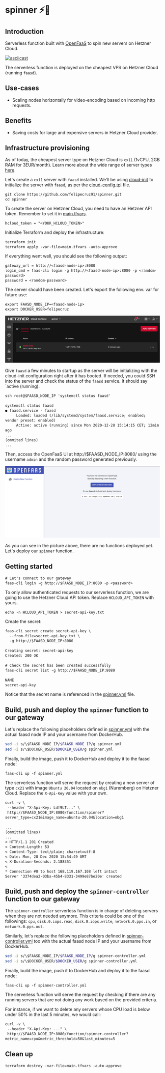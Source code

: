 # spinner ⚡🔄

## Introduction

Serverless function built with [OpenFaaS](https://www.openfaas.com/) to spin new servers on Hetzner Cloud.

[![asciicast](https://asciinema.org/a/381485.svg)](https://asciinema.org/a/381485)

The serverless function is deployed on the cheapest VPS on Hetzner Cloud (running `faasd`).

## Use-cases

- Scaling nodes horizontally for video-encoding based on incoming http requests.

## Benefits

- Saving costs for large and expensive servers in Hetzner Cloud provider.

## Infrastructure provisioning

As of today, the cheapest server type on Hetzner Cloud is `cx11` (1vCPU, 2GB RAM for 3EUR/month). Learn more about the wide range of server types [here](https://www.hetzner.com/cloud).

Let's create a `cx11` server with `faasd` installed. We'll be using [cloud-init](https://cloudinit.readthedocs.io/en/latest/) to initialize the server with `faasd`, as per the [cloud-config.tpl](cloud-config.tpl) file.

```cli
git clone https://github.com/felipecruz91/spinner.git
cd spinner
```

To create the server on Hetzner Cloud, you need to have an Hetzner API token. Remember to set it in [main.tfvars](main.tfvars).

```
hcloud_token = "<YOUR_HCLOUD_TOKEN>"
```

Initialize Terraform and deploy the infrastructure:

```cli
terraform init
terraform apply -var-file=main.tfvars -auto-approve
```

If everything went well, you should see the following output:

```
gateway_url = http://<faasd-node-ip>:8080
login_cmd = faas-cli login -g http://<faasd-node-ip>:8080 -p <random-password>
password = <random-password>
```

The server should have been created. Let's export the following env. var for future use:

```
export FAASD_NODE_IP=<faasd-node-ip>
export DOCKER_USER=felipecruz
```

![faasd-node](docs/images/faasd-node.PNG)

Give `faasd` a few minutes to startup as the server will be initializing with the cloud-init configuration right after it has booted. If needed, you could SSH into the server and check the status of the `faasd` service. It should say `active (running).

```cli
ssh root@$FAASD_NODE_IP 'systemctl status faasd'

systemctl status faasd
● faasd.service - faasd
     Loaded: loaded (/lib/systemd/system/faasd.service; enabled; vendor preset: enabled)
     Active: active (running) since Mon 2020-12-28 15:14:15 CET; 12min ago
...
(ommited lines)
...
```

Then, access the OpenFaaS UI at http://$FAASD_NODE_IP:8080/ using the username `admin` and the random password generated previously.

![openfaas-ui](docs/images/openfaas-ui.PNG)

As you can see in the picture above, there are no functions deployed yet. Let's deploy our `spinner` function.

## Getting started

```cli
# Let's connect to our gateway
faas-cli login -g http://$FAASD_NODE_IP:8080 -p <password>
```

To only allow authenticated requests to our serverless function, we are going to use the Hetzner Cloud API token. Replace `HCLOUD_API_TOKEN` with yours.

```cli
echo -n HCLOUD_API_TOKEN > secret-api-key.txt
```

Create the secret:

```
faas-cli secret create secret-api-key \
  --from-file=secret-api-key.txt \
  -g http://$FAASD_NODE_IP:8080

Creating secret: secret-api-key
Created: 200 OK

# Check the secret has been created successfully
faas-cli secret list -g http://$FAASD_NODE_IP:8080

NAME
secret-api-key
```

Notice that the secret name is referenced in the [spinner.yml](spinner.yml#L16) file.

## Build, push and deploy the `spinner` function to our gateway

Let's replace the following placeholders defined in [spinner.yml](spinner.yml) with the actual faasd node IP and your username from DockerHub.

```bash
sed -i s/\$FAASD_NODE_IP/$FAASD_NODE_IP/g spinner.yml
sed -i s/\$DOCKER_USER/$DOCKER_USER/g spinner.yml
```

Finally, build the image, push it to DockerHub and deploy it to the faasd node:

```cli
faas-cli up -f spinner.yml
```

The serverless function will serve the request by creating a new server of type `cx21` with image `Ubuntu 20.04` located on `nbg1` (Nuremberg) on Hetzner Cloud. Replace the `X-Api-Key` value with your own.

```cli
curl -v \
 --header "X-Api-Key: Ldf9LT..." \
 http://$FAASD_NODE_IP:8080/function/spinner?server_type=cx21&image_name=ubuntu-20.04&location=nbg1

...
(ommitted lines)
...
< HTTP/1.1 201 Created
< Content-Length: 53
< Content-Type: text/plain; charset=utf-8
< Date: Mon, 28 Dec 2020 15:54:49 GMT
< X-Duration-Seconds: 2.188351
<
* Connection #0 to host 168.119.167.108 left intact
Server '3374dea2-03ba-45b4-8331-3499e87be20e' created
```

## Build, push and deploy the `spinner-controller` function to our gateway

The `spinner-controller` serverless function is in charge of deleting servers when they are not needed anymore. This criteria could be one of the followings: `cpu`, `disk.0.iops.read`, `disk.0.iops.write`, `network.0.pps.in`, or `network.0.pps.out`.

Similarly, let's replace the following placeholders defined in [spinner-controller.yml](spinner-controller.yml) too with the actual faasd node IP and your username from DockerHub.

```bash
sed -i s/\$FAASD_NODE_IP/$FAASD_NODE_IP/g spinner-controller.yml
sed -i s/\$DOCKER_USER/$DOCKER_USER/g spinner-controller.yml
```

Finally, build the image, push it to DockerHub and deploy it to the faasd node:

```cli
faas-cli up -f spinner-controller.yml
```

The serverless function will serve the request by checking if there are any running servers that are not doing any work based on the provided criteria.

For instance, if we want to delete any servers whose CPU load is below under 50% in the last 5 minutes, we would call:

```cli
curl -v \
 --header "X-Api-Key: ..." \
 http://$FAASD_NODE_IP:8080/function/spinner-controller?metric_name=cpu&metric_threshold=50&last_minutes=5
```

## Clean up

```cli
terraform destroy -var-file=main.tfvars -auto-approve
```
